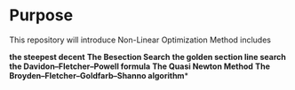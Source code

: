 # Purpose

This repository will introduce Non-Linear Optimization Method includes

**the steepest decent**
**The Besection Search**
**the golden section line search**
**the Davidon–Fletcher–Powell formula**
**The Quasi Newton Method**
**The Broyden–Fletcher–Goldfarb–Shanno algorithm***